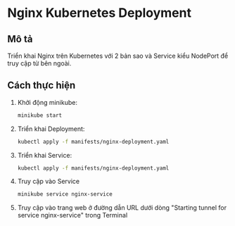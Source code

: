 # Nginx Kubernetes Deployment

## Mô tả
Triển khai Nginx trên Kubernetes với 2 bản sao và Service kiểu NodePort để truy cập từ bên ngoài.

## Cách thực hiện

1. Khởi động minikube:
   ```bash
   minikube start
2. Triển khai Deployment:
   ```bash
   kubectl apply -f manifests/nginx-deployment.yaml
3. Triển khai Service:
   ```bash
   kubectl apply -f manifests/nginx-deployment.yaml
4. Truy cập vào Service
   ```bash
   minikube service nginx-service
5. Truy cập vào trang web ở đường dẫn URL dưới dòng "Starting tunnel for service nginx-service" trong Terminal

